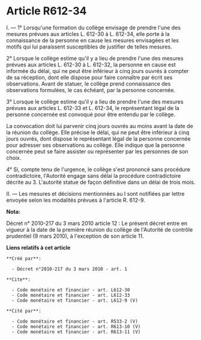 # Article R612-34

I. ― 1° Lorsqu'une formation du collège envisage de prendre l'une des mesures prévues aux articles L. 612-30 à L. 612-34,
elle porte à la connaissance de la personne en cause les mesures envisagées et les motifs qui lui paraissent susceptibles de
justifier de telles mesures. 

2° Lorsque le collège estime qu'il y a lieu de prendre l'une des mesures prévues aux articles L. 612-30 à L. 612-32, la
personne en cause est informée du délai, qui ne peut être inférieur à cinq jours ouvrés à compter de sa réception, dont elle
dispose pour faire connaître par écrit ses observations. Avant de statuer, le collège prend connaissance des observations
formulées, le cas échéant, par la personne concernée. 

3° Lorsque le collège estime qu'il y a lieu de prendre l'une des mesures prévues aux articles L. 612-33 et L. 612-34, le
représentant légal de la personne concernée est convoqué pour être entendu par le collège. 

La convocation doit lui parvenir cinq jours ouvrés au moins avant la date de la réunion du collège. Elle précise le délai,
qui ne peut être inférieur à cinq jours ouvrés, dont dispose le représentant légal de la personne concernée pour adresser ses
observations au collège. Elle indique que la personne concernée peut se faire assister ou représenter par les personnes de
son choix. 

4° Si, compte tenu de l'urgence, le collège s'est prononcé sans procédure contradictoire, l'Autorité engage sans délai la
procédure contradictoire décrite au 3. L'autorité statue de façon définitive dans un délai de trois mois. 

II. ― Les mesures et décisions mentionnées au I sont notifiées par lettre envoyée selon les modalités prévues à l'article R.
612-9.

**Nota:**

Décret n° 2010-217 du 3 mars 2010 article 12 : Le présent décret entre en vigueur à la date de la première réunion du collège
de l'Autorité de contrôle prudentiel (9 mars 2010), à l'exception de son article 11.

**Liens relatifs à cet article**

	**Créé par**:

	  - Décret n°2010-217 du 3 mars 2010 - art. 1

	**Cite**:

	  - Code monétaire et financier - art. L612-30
	  - Code monétaire et financier - art. L612-33
	  - Code monétaire et financier - art. L612-9 (V)

	**Cité par**:

	  - Code monétaire et financier - art. R533-2 (V)
	  - Code monétaire et financier - art. R613-10 (V)
	  - Code monétaire et financier - art. R613-11 (V)
